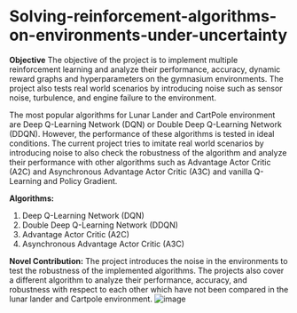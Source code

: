 # Solving-reinforcement-algorithms-on-environments-under-uncertainty

**Objective**
The objective of the project is to implement multiple reinforcement learning and analyze their performance, accuracy, dynamic reward graphs and hyperparameters on the gymnasium environments. The project also tests real world scenarios by introducing noise such as sensor noise, turbulence, and engine failure to the environment.

The most popular algorithms for Lunar Lander and CartPole environment are Deep Q-Learning Network (DQN) or Double Deep Q-Learning Network (DDQN). However, the performance of these algorithms is tested in ideal conditions. The current project tries to imitate real world scenarios by introducing noise to also check the robustness of the algorithm and analyze their performance with other algorithms such as Advantage Actor Critic (A2C) and Asynchronous Advantage Actor Critic (A3C) and vanilla Q-Learning and Policy Gradient.


**Algorithms:**
1.	Deep Q-Learning Network (DQN)
2.	Double Deep Q-Learning Network (DDQN)
3.	Advantage Actor Critic (A2C)
4.	Asynchronous Advantage Actor Critic (A3C)

**Novel Contribution:**
The project introduces the noise in the environments to test the robustness of the implemented algorithms. The projects also cover a different algorithm to analyze their performance, accuracy, and robustness with respect to each other which have not been compared in the lunar lander and Cartpole environment. 
![image]()
